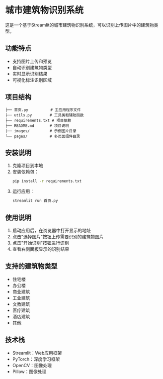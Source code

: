 # 城市建筑物识别系统 

这是一个基于Streamlit的城市建筑物识别系统，可以识别上传图片中的建筑物类型。

## 功能特点

- 支持图片上传和预览
- 自动识别建筑物类型
- 实时显示识别结果
- 可视化标注识别区域

## 项目结构

```
├── 首页.py          # 主应用程序文件
├── utils.py        # 工具类和辅助函数
├── requirements.txt # 项目依赖
├── README.md       # 项目说明
├── images/         # 示例图片目录
└── pages/          # 多页面组件目录
```

## 安装说明

1. 克隆项目到本地
2. 安装依赖包：
   ```bash
   pip install -r requirements.txt
   ```
3. 运行应用：
   ```bash
   streamlit run 首页.py
   ```

## 使用说明

1. 启动应用后，在浏览器中打开显示的地址
2. 点击"选择图片"按钮上传需要识别的建筑物图片
3. 点击"开始识别"按钮进行识别
4. 查看右侧面板显示的识别结果

## 支持的建筑物类型

- 住宅楼
- 办公楼
- 商业建筑
- 工业建筑
- 文教建筑
- 医疗建筑
- 酒店建筑
- 其他

## 技术栈

- Streamlit：Web应用框架
- PyTorch：深度学习框架
- OpenCV：图像处理
- Pillow：图像处理